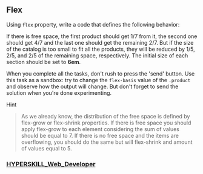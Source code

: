 ## Flex

Using `flex` property, write a code that defines the following behavior:

If there is free space, the first product should get 1/7 from it, the second one should get 4/7 and the last one should get the remaining 2/7. But if the size of the catalog is too small to fit all the products, they will be reduced by 1/5, 2/5, and 2/5 of the remaining space, respectively. The initial size of each section should be set to **6em**.

When you complete all the tasks, don't rush to press the 'send' button. Use this task as a sandbox: try to change the `flex-basis` value of the `.product` and observe how the output will change. But don't forget to send the solution when you're done experimenting.

Hint

> As we already know, the distribution of the free space is defined by flex-grow or flex-shrink properties. If there is free space you should apply flex-grow to each element considering the sum of values should be equal to 7. If there is no free space and the items are overflowing, you should do the same but will flex-shrink and amount of values equal to 5.

### [HYPERSKILL_Web_Developer](https://github.com/kakanew/HYPERSKILL_Web_Developer)

